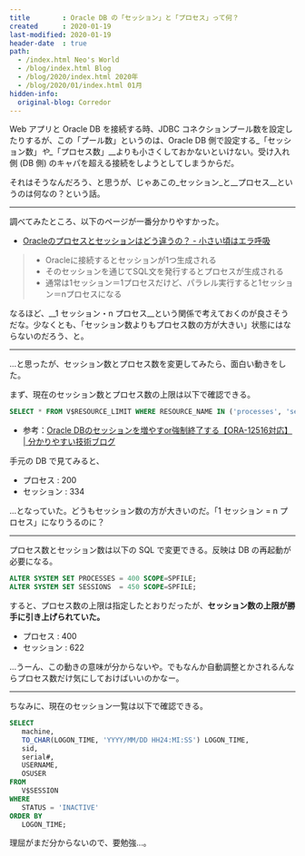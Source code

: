 ```yaml
---
title        : Oracle DB の「セッション」と「プロセス」って何？
created      : 2020-01-19
last-modified: 2020-01-19
header-date  : true
path:
  - /index.html Neo's World
  - /blog/index.html Blog
  - /blog/2020/index.html 2020年
  - /blog/2020/01/index.html 01月
hidden-info:
  original-blog: Corredor
---
```


Web アプリと Oracle DB を接続する時、JDBC コネクションプール数を設定したりするが、この「プール数」というのは、Oracle DB 側で設定する_「セッション数」_や__「プロセス数」__よりも小さくしておかないといけない。受け入れ側 (DB 側) のキャパを超える接続をしようとしてしまうからだ。

それはそうなんだろう、と思うが、じゃあこの_セッション_と__プロセス__というのは何なの？という話。

---

調べてみたところ、以下のページが一番分かりやすかった。

- [Oracleのプロセスとセッションはどう違うの？ - 小さい頃はエラ呼吸](http://replication.hatenablog.com/entry/2015/03/13/093000)

> - Oracleに接続するとセッションが1つ生成される
> - そのセッションを通じてSQL文を発行するとプロセスが生成される
> - 通常は1セッション＝1プロセスだけど、パラレル実行すると1セッション＝nプロセスになる

なるほど、__1 セッション・n プロセス__という関係で考えておくのが良さそうだな。少なくとも、「セッション数よりもプロセス数の方が大きい」状態にはならないのだろう、と。

---

…と思ったが、セッション数とプロセス数を変更してみたら、面白い動きをした。

まず、現在のセッション数とプロセス数の上限は以下で確認できる。

```sql
SELECT * FROM V$RESOURCE_LIMIT WHERE RESOURCE_NAME IN ('processes', 'sessions');
```

- 参考：[Oracle DBのセッションを増やすor強制終了する【ORA-12516対応】 | 分かりやすい技術ブログ](https://sun0range.com/information-technology/ora-12516)

手元の DB で見てみると、

- プロセス : 200
- セッション : 334

…となっていた。どうもセッション数の方が大きいのだ。「1 セッション = n プロセス」になりうるのに？

---

プロセス数とセッション数は以下の SQL で変更できる。反映は DB の再起動が必要になる。

```sql
ALTER SYSTEM SET PROCESSES = 400 SCOPE=SPFILE;
ALTER SYSTEM SET SESSIONS  = 450 SCOPE=SPFILE;
```

すると、プロセス数の上限は指定したとおりだったが、__セッション数の上限が勝手に引き上げられていた。__

- プロセス : 400
- セッション : 622

…うーん、この動きの意味が分からないや。でもなんか自動調整とかされるんならプロセス数だけ気にしておけばいいのかなー。

---

ちなみに、現在のセッション一覧は以下で確認できる。

```sql
SELECT
   machine,
   TO_CHAR(LOGON_TIME, 'YYYY/MM/DD HH24:MI:SS') LOGON_TIME,
   sid,
   serial#,
   USERNAME,
   OSUSER
FROM
   V$SESSION
WHERE
   STATUS = 'INACTIVE'
ORDER BY
   LOGON_TIME;
```

理屈がまだ分からないので、要勉強…。
